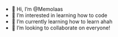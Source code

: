 - 👋 Hi, I’m @Memolaas
- 👀 I’m interested in learning how to code
- 🌱 I’m currently learning how to learn ahah
- 💞️ I’m looking to collaborate on everyone!
